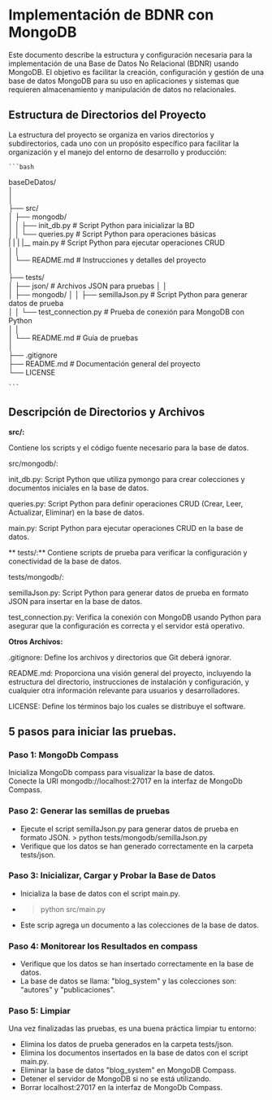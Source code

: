 # Implementación de BDNR con MongoDB  

Este documento describe la estructura y configuración necesaria para la implementación de una Base de Datos No Relacional (BDNR) usando MongoDB. El objetivo es facilitar la creación, configuración y gestión de una base de datos MongoDB para su uso en aplicaciones y sistemas que requieren almacenamiento y manipulación de datos no relacionales.  

## Estructura de Directorios del Proyecto  
La estructura del proyecto se organiza en varios directorios y subdirectorios, cada uno con un propósito específico para facilitar la organización y el manejo del entorno de desarrollo y producción:  

    ```bash
baseDeDatos/  
│  
│  
├── src/  
│   ├── mongodb/  
│   │   ├── init_db.py             # Script Python para inicializar la BD  
│   │   └── queries.py             # Script Python para operaciones básicas  
|   |
|   |__ main.py                    # Script Python para ejecutar operaciones CRUD    
│   │  
│   └── README.md                  # Instrucciones y detalles del proyecto  
│  
├── tests/  
│   ├── json/                      # Archivos JSON para pruebas
│   │   
│   ├── mongodb/ 
│   │   ├── semillaJson.py         # Script Python para generar datos de prueba  
│   │   └── test_connection.py     # Prueba de conexión para MongoDB con Python  
│   │  
│   └── README.md                  # Guía de pruebas  
│  
├── .gitignore  
├── README.md                      # Documentación general del proyecto  
└── LICENSE  
  
    ```  

## Descripción de Directorios y Archivos  

**src/:**  

Contiene los scripts y el código fuente necesario para la base de datos.  

src/mongodb/:  

init_db.py: Script Python que utiliza pymongo para crear colecciones y documentos iniciales en la base de datos.  

queries.py: Script Python para definir operaciones CRUD (Crear, Leer, Actualizar, Eliminar) en la base de datos.  
  
main.py: Script Python para ejecutar operaciones CRUD en la base de datos.

** tests/:**
Contiene scripts de prueba para verificar la configuración y conectividad de la base de datos.  

tests/mongodb/:

semillaJson.py: Script Python para generar datos de prueba en formato JSON para insertar en la base de datos.

test_connection.py: Verifica la conexión con MongoDB usando Python para asegurar que la configuración es correcta y el servidor está operativo.

**Otros Archivos:**

.gitignore:
Define los archivos y directorios que Git deberá ignorar.  

README.md:
Proporciona una visión general del proyecto, incluyendo la estructura del directorio, instrucciones de instalación y configuración, y cualquier otra información relevante para usuarios y desarrolladores.  

LICENSE:
Define los términos bajo los cuales se distribuye el software.  


## 5 pasos para iniciar las pruebas.  

### Paso 1: MongoDb Compass 

Inicializa MongoDb compass para visualizar la base de datos.  
Conecte la URI mongodb://localhost:27017 en la interfaz de MongoDb Compass.

### Paso 2: Generar las semillas de pruebas  

- Ejecute el script semillaJson.py para generar datos de prueba en formato JSON.  > python tests/mongodb/semillaJson.py  
-  Verifique que los datos se han generado correctamente en la carpeta tests/json.  

### Paso 3: Inicializar, Cargar y Probar la Base de Datos

- Inicializa la base de datos con el script main.py. 
- > python src/main.py
- Este scrip agrega un documento a las colecciones de la base de datos.

### Paso 4: Monitorear los Resultados en compass

- Verifique que los datos se han insertado correctamente en la base de datos. 
- La base de datos se llama: "blog_system" y las colecciones son: "autores" y "publicaciones".

### Paso 5: Limpiar  
Una vez finalizadas las pruebas, es una buena práctica limpiar tu entorno:  

- Elimina los datos de prueba generados en la carpeta tests/json.
- Elimina los documentos insertados en la base de datos con el script main.py.
- Eliminar la base de datos "blog_system" en MongoDB Compass.
- Detener el servidor de MongoDB si no se está utilizando.
- Borrar localhost:27017 en la interfaz de MongoDb Compass.
 
